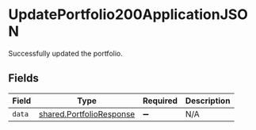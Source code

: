 # UpdatePortfolio200ApplicationJSON

Successfully updated the portfolio.


## Fields

| Field                                                                | Type                                                                 | Required                                                             | Description                                                          |
| -------------------------------------------------------------------- | -------------------------------------------------------------------- | -------------------------------------------------------------------- | -------------------------------------------------------------------- |
| `data`                                                               | [shared.PortfolioResponse](../../models/shared/portfolioresponse.md) | :heavy_minus_sign:                                                   | N/A                                                                  |
